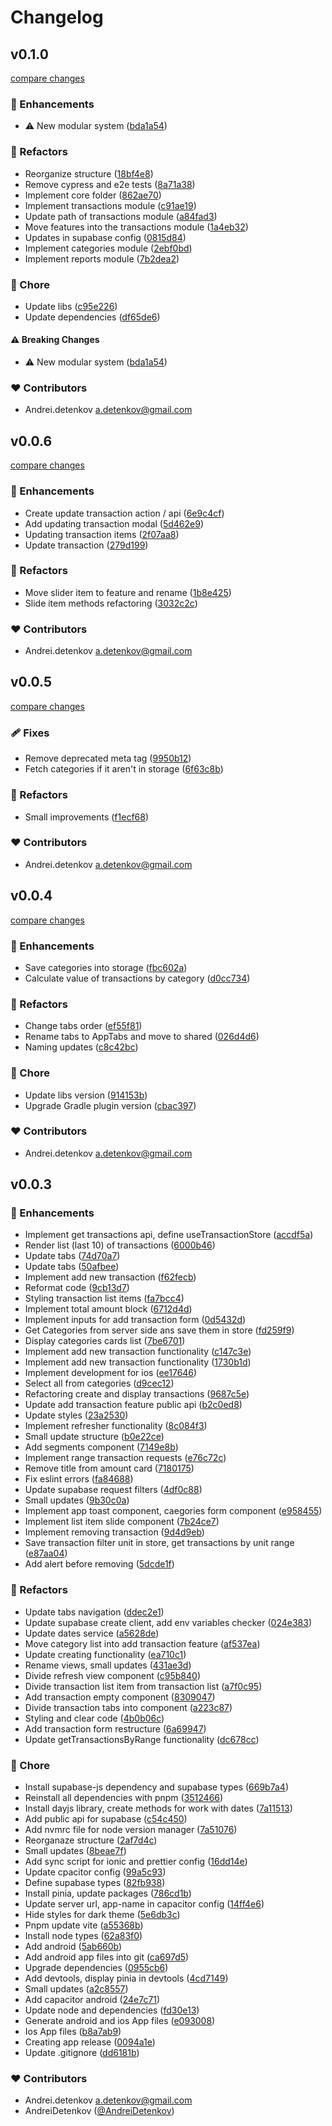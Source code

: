 # Changelog


## v0.1.0

[compare changes](https://github.com/AndreiDetenkov/vue3-ionic-budget-app/compare/v0.0.6...v0.1.0)

### 🚀 Enhancements

- ⚠️  New modular system ([bda1a54](https://github.com/AndreiDetenkov/vue3-ionic-budget-app/commit/bda1a54))

### 💅 Refactors

- Reorganize structure ([18bf4e8](https://github.com/AndreiDetenkov/vue3-ionic-budget-app/commit/18bf4e8))
- Remove cypress and e2e tests ([8a71a38](https://github.com/AndreiDetenkov/vue3-ionic-budget-app/commit/8a71a38))
- Implement core folder ([862ae70](https://github.com/AndreiDetenkov/vue3-ionic-budget-app/commit/862ae70))
- Implement transactions module ([c91ae19](https://github.com/AndreiDetenkov/vue3-ionic-budget-app/commit/c91ae19))
- Update path of transactions module ([a84fad3](https://github.com/AndreiDetenkov/vue3-ionic-budget-app/commit/a84fad3))
- Move features into the transactions module ([1a4eb32](https://github.com/AndreiDetenkov/vue3-ionic-budget-app/commit/1a4eb32))
- Updates in supabase config ([0815d84](https://github.com/AndreiDetenkov/vue3-ionic-budget-app/commit/0815d84))
- Implement categories module ([2ebf0bd](https://github.com/AndreiDetenkov/vue3-ionic-budget-app/commit/2ebf0bd))
- Implement reports module ([7b2dea2](https://github.com/AndreiDetenkov/vue3-ionic-budget-app/commit/7b2dea2))

### 🏡 Chore

- Update libs ([c95e226](https://github.com/AndreiDetenkov/vue3-ionic-budget-app/commit/c95e226))
- Update dependencies ([df65de6](https://github.com/AndreiDetenkov/vue3-ionic-budget-app/commit/df65de6))

#### ⚠️ Breaking Changes

- ⚠️  New modular system ([bda1a54](https://github.com/AndreiDetenkov/vue3-ionic-budget-app/commit/bda1a54))

### ❤️ Contributors

- Andrei.detenkov <a.detenkov@gmail.com>

## v0.0.6

[compare changes](https://github.com/AndreiDetenkov/vue3-ionic-budget-app/compare/v0.0.5...v0.0.6)

### 🚀 Enhancements

- Create update transaction action / api ([6e9c4cf](https://github.com/AndreiDetenkov/vue3-ionic-budget-app/commit/6e9c4cf))
- Add updating transaction modal ([5d462e9](https://github.com/AndreiDetenkov/vue3-ionic-budget-app/commit/5d462e9))
- Updating transaction items ([2f07aa8](https://github.com/AndreiDetenkov/vue3-ionic-budget-app/commit/2f07aa8))
- Update transaction ([279d199](https://github.com/AndreiDetenkov/vue3-ionic-budget-app/commit/279d199))

### 💅 Refactors

- Move slider item to feature and rename ([1b8e425](https://github.com/AndreiDetenkov/vue3-ionic-budget-app/commit/1b8e425))
- Slide item methods refactoring ([3032c2c](https://github.com/AndreiDetenkov/vue3-ionic-budget-app/commit/3032c2c))

### ❤️ Contributors

- Andrei.detenkov <a.detenkov@gmail.com>

## v0.0.5

[compare changes](https://github.com/AndreiDetenkov/vue3-ionic-budget-app/compare/v0.0.4...v0.0.5)

### 🩹 Fixes

- Remove deprecated meta tag ([9950b12](https://github.com/AndreiDetenkov/vue3-ionic-budget-app/commit/9950b12))
- Fetch categories if it aren't in storage ([6f63c8b](https://github.com/AndreiDetenkov/vue3-ionic-budget-app/commit/6f63c8b))

### 💅 Refactors

- Small improvements ([f1ecf68](https://github.com/AndreiDetenkov/vue3-ionic-budget-app/commit/f1ecf68))

### ❤️ Contributors

- Andrei.detenkov <a.detenkov@gmail.com>

## v0.0.4

[compare changes](https://github.com/AndreiDetenkov/vue3-ionic-budget-app/compare/v0.0.3...v0.0.4)

### 🚀 Enhancements

- Save categories into storage ([fbc602a](https://github.com/AndreiDetenkov/vue3-ionic-budget-app/commit/fbc602a))
- Calculate value of transactions by category ([d0cc734](https://github.com/AndreiDetenkov/vue3-ionic-budget-app/commit/d0cc734))

### 💅 Refactors

- Change tabs order ([ef55f81](https://github.com/AndreiDetenkov/vue3-ionic-budget-app/commit/ef55f81))
- Rename tabs to AppTabs and move to shared ([026d4d6](https://github.com/AndreiDetenkov/vue3-ionic-budget-app/commit/026d4d6))
- Naming updates ([c8c42bc](https://github.com/AndreiDetenkov/vue3-ionic-budget-app/commit/c8c42bc))

### 🏡 Chore

- Update libs version ([914153b](https://github.com/AndreiDetenkov/vue3-ionic-budget-app/commit/914153b))
- Upgrade Gradle plugin version ([cbac397](https://github.com/AndreiDetenkov/vue3-ionic-budget-app/commit/cbac397))

### ❤️ Contributors

- Andrei.detenkov <a.detenkov@gmail.com>

## v0.0.3


### 🚀 Enhancements

- Implement get transactions api, define useTransactionStore ([accdf5a](https://github.com/AndreiDetenkov/vue3-ionic-budget-app/commit/accdf5a))
- Render list (last 10) of transactions ([6000b46](https://github.com/AndreiDetenkov/vue3-ionic-budget-app/commit/6000b46))
- Update tabs ([74d70a7](https://github.com/AndreiDetenkov/vue3-ionic-budget-app/commit/74d70a7))
- Update tabs ([50afbee](https://github.com/AndreiDetenkov/vue3-ionic-budget-app/commit/50afbee))
- Implement add new transaction ([f62fecb](https://github.com/AndreiDetenkov/vue3-ionic-budget-app/commit/f62fecb))
- Reformat code ([9cb13d7](https://github.com/AndreiDetenkov/vue3-ionic-budget-app/commit/9cb13d7))
- Styling transaction list items ([fa7bcc4](https://github.com/AndreiDetenkov/vue3-ionic-budget-app/commit/fa7bcc4))
- Implement total amount block ([6712d4d](https://github.com/AndreiDetenkov/vue3-ionic-budget-app/commit/6712d4d))
- Implement inputs for add transaction form ([0d5432d](https://github.com/AndreiDetenkov/vue3-ionic-budget-app/commit/0d5432d))
- Get Categories from server side ans save them in store ([fd259f9](https://github.com/AndreiDetenkov/vue3-ionic-budget-app/commit/fd259f9))
- Display categories cards list ([7be6701](https://github.com/AndreiDetenkov/vue3-ionic-budget-app/commit/7be6701))
- Implement add new transaction functionality ([c147c3e](https://github.com/AndreiDetenkov/vue3-ionic-budget-app/commit/c147c3e))
- Implement add new transaction functionality ([1730b1d](https://github.com/AndreiDetenkov/vue3-ionic-budget-app/commit/1730b1d))
- Implement development for ios ([ee17646](https://github.com/AndreiDetenkov/vue3-ionic-budget-app/commit/ee17646))
- Select all from categories ([d9cec12](https://github.com/AndreiDetenkov/vue3-ionic-budget-app/commit/d9cec12))
- Refactoring create and display transactions ([9687c5e](https://github.com/AndreiDetenkov/vue3-ionic-budget-app/commit/9687c5e))
- Update add transaction feature public api ([b2c0ed8](https://github.com/AndreiDetenkov/vue3-ionic-budget-app/commit/b2c0ed8))
- Update styles ([23a2530](https://github.com/AndreiDetenkov/vue3-ionic-budget-app/commit/23a2530))
- Implement refresher functionality ([8c084f3](https://github.com/AndreiDetenkov/vue3-ionic-budget-app/commit/8c084f3))
- Small update structure ([b0e22ce](https://github.com/AndreiDetenkov/vue3-ionic-budget-app/commit/b0e22ce))
- Add segments component ([7149e8b](https://github.com/AndreiDetenkov/vue3-ionic-budget-app/commit/7149e8b))
- Implement range transaction requests ([e76c72c](https://github.com/AndreiDetenkov/vue3-ionic-budget-app/commit/e76c72c))
- Remove title from amount card ([7180175](https://github.com/AndreiDetenkov/vue3-ionic-budget-app/commit/7180175))
- Fix eslint errors ([fa84688](https://github.com/AndreiDetenkov/vue3-ionic-budget-app/commit/fa84688))
- Update supabase request filters ([4df0c88](https://github.com/AndreiDetenkov/vue3-ionic-budget-app/commit/4df0c88))
- Small updates ([9b30c0a](https://github.com/AndreiDetenkov/vue3-ionic-budget-app/commit/9b30c0a))
- Implement app toast component, caegories form component ([e958455](https://github.com/AndreiDetenkov/vue3-ionic-budget-app/commit/e958455))
- Implement list item slide component ([7b24ce7](https://github.com/AndreiDetenkov/vue3-ionic-budget-app/commit/7b24ce7))
- Implement removing transaction ([9d4d9eb](https://github.com/AndreiDetenkov/vue3-ionic-budget-app/commit/9d4d9eb))
- Save transaction filter unit in store, get transactions by unit range ([e87aa04](https://github.com/AndreiDetenkov/vue3-ionic-budget-app/commit/e87aa04))
- Add alert before removing ([5dcde1f](https://github.com/AndreiDetenkov/vue3-ionic-budget-app/commit/5dcde1f))

### 💅 Refactors

- Update tabs navigation ([ddec2e1](https://github.com/AndreiDetenkov/vue3-ionic-budget-app/commit/ddec2e1))
- Update supabase create client, add env variables checker ([024e383](https://github.com/AndreiDetenkov/vue3-ionic-budget-app/commit/024e383))
- Update dates service ([a5628de](https://github.com/AndreiDetenkov/vue3-ionic-budget-app/commit/a5628de))
- Move category list into add transaction feature ([af537ea](https://github.com/AndreiDetenkov/vue3-ionic-budget-app/commit/af537ea))
- Update creating functionality ([ea710c1](https://github.com/AndreiDetenkov/vue3-ionic-budget-app/commit/ea710c1))
- Rename views, small updates ([431ae3d](https://github.com/AndreiDetenkov/vue3-ionic-budget-app/commit/431ae3d))
- Divide refresh view component ([c95b840](https://github.com/AndreiDetenkov/vue3-ionic-budget-app/commit/c95b840))
- Divide transaction list item from transaction list ([a7f0c95](https://github.com/AndreiDetenkov/vue3-ionic-budget-app/commit/a7f0c95))
- Add transaction empty component ([8309047](https://github.com/AndreiDetenkov/vue3-ionic-budget-app/commit/8309047))
- Divide transaction tabs into component ([a223c87](https://github.com/AndreiDetenkov/vue3-ionic-budget-app/commit/a223c87))
- Styling and clear code ([4b0b06c](https://github.com/AndreiDetenkov/vue3-ionic-budget-app/commit/4b0b06c))
- Add transaction form restructure ([6a69947](https://github.com/AndreiDetenkov/vue3-ionic-budget-app/commit/6a69947))
- Update getTransactionsByRange functionality ([dc678cc](https://github.com/AndreiDetenkov/vue3-ionic-budget-app/commit/dc678cc))

### 🏡 Chore

- Install supabase-js dependency and supabase types ([669b7a4](https://github.com/AndreiDetenkov/vue3-ionic-budget-app/commit/669b7a4))
- Reinstall all dependencies with pnpm ([3512466](https://github.com/AndreiDetenkov/vue3-ionic-budget-app/commit/3512466))
- Install dayjs library, create methods for work with dates ([7a11513](https://github.com/AndreiDetenkov/vue3-ionic-budget-app/commit/7a11513))
- Add public api for supabase ([c54c450](https://github.com/AndreiDetenkov/vue3-ionic-budget-app/commit/c54c450))
- Add nvmrc file for node version manager ([7a51076](https://github.com/AndreiDetenkov/vue3-ionic-budget-app/commit/7a51076))
- Reorganaze structure ([2af7d4c](https://github.com/AndreiDetenkov/vue3-ionic-budget-app/commit/2af7d4c))
- Small updates ([8beae7f](https://github.com/AndreiDetenkov/vue3-ionic-budget-app/commit/8beae7f))
- Add sync script for ionic and prettier config ([16dd14e](https://github.com/AndreiDetenkov/vue3-ionic-budget-app/commit/16dd14e))
- Update cpacitor config ([99a5c93](https://github.com/AndreiDetenkov/vue3-ionic-budget-app/commit/99a5c93))
- Define supabase types ([82fb938](https://github.com/AndreiDetenkov/vue3-ionic-budget-app/commit/82fb938))
- Install pinia, update packages ([786cd1b](https://github.com/AndreiDetenkov/vue3-ionic-budget-app/commit/786cd1b))
- Update server url, app-name in capacitor config ([14ff4e6](https://github.com/AndreiDetenkov/vue3-ionic-budget-app/commit/14ff4e6))
- Hide styles for dark theme ([5e6db3c](https://github.com/AndreiDetenkov/vue3-ionic-budget-app/commit/5e6db3c))
- Pnpm update vite ([a55368b](https://github.com/AndreiDetenkov/vue3-ionic-budget-app/commit/a55368b))
- Install node types ([62a83f0](https://github.com/AndreiDetenkov/vue3-ionic-budget-app/commit/62a83f0))
- Add android ([5ab660b](https://github.com/AndreiDetenkov/vue3-ionic-budget-app/commit/5ab660b))
- Add android app files into git ([ca697d5](https://github.com/AndreiDetenkov/vue3-ionic-budget-app/commit/ca697d5))
- Upgrade dependencies ([0955cb6](https://github.com/AndreiDetenkov/vue3-ionic-budget-app/commit/0955cb6))
- Add devtools, display pinia in devtools ([4cd7149](https://github.com/AndreiDetenkov/vue3-ionic-budget-app/commit/4cd7149))
- Small updates ([a2c8557](https://github.com/AndreiDetenkov/vue3-ionic-budget-app/commit/a2c8557))
- Add capacitor android ([24e7c71](https://github.com/AndreiDetenkov/vue3-ionic-budget-app/commit/24e7c71))
- Update node and dependencies ([fd30e13](https://github.com/AndreiDetenkov/vue3-ionic-budget-app/commit/fd30e13))
- Generate android and ios App files ([e093008](https://github.com/AndreiDetenkov/vue3-ionic-budget-app/commit/e093008))
- Ios App files ([b8a7ab9](https://github.com/AndreiDetenkov/vue3-ionic-budget-app/commit/b8a7ab9))
- Creating app release ([0094a1e](https://github.com/AndreiDetenkov/vue3-ionic-budget-app/commit/0094a1e))
- Update .gitignore ([dd6181b](https://github.com/AndreiDetenkov/vue3-ionic-budget-app/commit/dd6181b))

### ❤️ Contributors

- Andrei.detenkov <a.detenkov@gmail.com>
- AndreiDetenkov ([@AndreiDetenkov](http://github.com/AndreiDetenkov))

